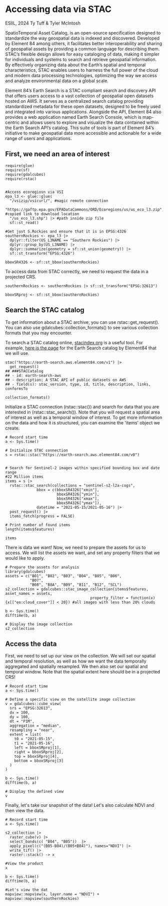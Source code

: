# Accessing data via STAC

ESIIL, 2024
Ty Tuff & Tyler McIntosh

SpatioTemporal Asset Catalog, is an open-source specification designed to standardize the way geospatial data is indexed and discovered. Developed by Element 84 among others, it facilitates better interoperability and sharing of geospatial assets by providing a common language for describing them. STAC’s flexible design allows for easy cataloging of data, making it simpler for individuals and systems to search and retrieve geospatial information. By effectively organizing data about the Earth’s spatial and temporal characteristics, STAC enables users to harness the full power of the cloud and modern data processing technologies, optimizing the way we access and analyze environmental data on a global scale.

Element 84’s Earth Search is a STAC compliant search and discovery API that offers users access to a vast collection of geospatial open datasets hosted on AWS. It serves as a centralized search catalog providing standardized metadata for these open datasets, designed to be freely used and integrated into various applications. Alongside the API, Element 84 also provides a web application named Earth Search Console, which is map-centric and allows users to explore and visualize the data contained within the Earth Search API’s catalog. This suite of tools is part of Element 84’s initiative to make geospatial data more accessible and actionable for a wide range of users and applications.

## First, we need an area of interest

```
require(glue)
require(sf)
require(gdalcubes)
require(rstac)


#Access ecoregiosn via VSI
epa_l3 <- glue::glue(
  "/vsizip/vsicurl/", #magic remote connection
  "https://gaftp.epa.gov/EPADataCommons/ORD/Ecoregions/us/us_eco_l3.zip", #copied link to download location
  "/us_eco_l3.shp") |> #path inside zip file
  sf::st_read()

#Get just S.Rockies and ensure that it is in EPSG:4326
southernRockies <- epa_l3 |>
  dplyr::filter(US_L3NAME == "Southern Rockies") |>
  dplyr::group_by(US_L3NAME) |>
  dplyr::summarize(geometry = sf::st_union(geometry)) |>
  sf::st_transform("EPSG:4326")

bboxSR4326 <- sf::st_bbox(southernRockies)
```

To access data from STAC correctly, we need to request the data in a projected CRS.
```
southernRockies <- southernRockies |> sf::st_transform("EPSG:32613")

bboxSRproj <- sf::st_bbox(southernRockies)
```

## Search the STAC catalog

To get information about a STAC archive, you can use rstac::get_request(). You can also use gdalcubes::collection_formats() to see various collection formats that you may encounter.

To search a STAC catalog online, [stacindex.org](stacindex.org) is a useful tool. For example, [here is the page](https://stacindex.org/catalogs/earth-search#/) for the Earth Search catalog by Element84 that we will use.

```
stac("https://earth-search.aws.element84.com/v1") |>
  get_request()
## ###STACCatalog
## - id: earth-search-aws
## - description: A STAC API of public datasets on AWS
## - field(s): stac_version, type, id, title, description, links, conformsTo

collection_formats()
```

Initialize a STAC connection (rstac::stac()) and search for data that you are interested in (rstac::stac_search()). Note that you will request a spatial area of interest as well as a temporal window of interest. To get more information on the data and how it is structured, you can examine the 'items' object we create.

```
# Record start time
a <- Sys.time()

# Initialize STAC connection
s = rstac::stac("https://earth-search.aws.element84.com/v0")


# Search for Sentinel-2 images within specified bounding box and date range
#22 Million items
items = s |>
  rstac::stac_search(collections = "sentinel-s2-l2a-cogs",
              bbox = c(bboxSR4326["xmin"], 
                       bboxSR4326["ymin"],
                       bboxSR4326["xmax"], 
                       bboxSR4326["ymax"]), 
              datetime = "2021-05-15/2021-05-16") |>
  post_request() |>
  items_fetch(progress = FALSE)

# Print number of found items
length(items$features)

items
```

There is data we want! Now, we need to prepare the assets for us to access. We will list the assets we want, and set any property filters that we would like to apply.

```
# Prepare the assets for analysis
library(gdalcubes)
assets = c("B01", "B02", "B03", "B04", "B05", "B06", 
           "B07", 
           "B08", "B8A", "B09", "B11", "B12", "SCL")
s2_collection = gdalcubes::stac_image_collection(items$features, asset_names = assets,
                                      property_filter = function(x) {x[["eo:cloud_cover"]] < 20}) #all images with less than 20% clouds

b <- Sys.time()
difftime(b, a)

# Display the image collection
s2_collection

```
## Access the data

First, we need to set up our view on the collection. We will set our spatial and temporal resolution, as well as how we want the data temporally aggregated and spatially resampled. We then also set our spatial and temporal window. Note that the spatial extent here should be in a projected CRS!

```
# Record start time
a <- Sys.time()

# Define a specific view on the satellite image collection
v = gdalcubes::cube_view(
  srs = "EPSG:32613",
  dx = 100, 
  dy = 100, 
  dt = "P1M", 
  aggregation = "median", 
  resampling = "near",
  extent = list(
    t0 = "2021-05-15", 
    t1 = "2021-05-16",
    left = bboxSRproj[1], 
    right = bboxSRproj[2],
    top = bboxSRproj[4], 
    bottom = bboxSRproj[3]
  )
)

b <- Sys.time()
difftime(b, a)

# Display the defined view
v
```

Finally, let's take our snapshot of the data! Let's also calculate NDVI and then view the data.

```
# Record start time
a <- Sys.time()

s2_collection |>
  raster_cube(v) |>
  select_bands(c( "B04", "B05"))  |>
  apply_pixel(c("(B05-B04)/(B05+B04)"), names="NDVI") |>
  write_tif() |>
  raster::stack() -> x

#View the product
x

b <- Sys.time()
difftime(b, a)

#Let's view the dat
mapview::mapview(x, layer.name = "NDVI") + mapview::mapview(southernRockies)
